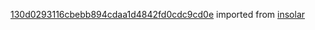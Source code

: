 [130d0293116cbebb894cdaa1d4842fd0cdc9cd0e](https://github.com/insolar/insolar/commit/130d0293116cbebb894cdaa1d4842fd0cdc9cd0e) imported from [insolar](https://github.com/insolar/insolar)

